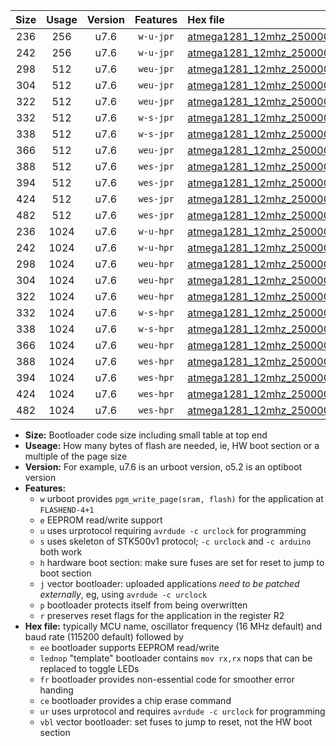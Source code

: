 |Size|Usage|Version|Features|Hex file|
|:-:|:-:|:-:|:-:|:--|
|236|256|u7.6|`w-u-jpr`|[atmega1281_12mhz_250000bps_ur_vbl.hex](https://raw.githubusercontent.com/stefanrueger/urboot/main/atmega1281_12mhz_250000bps_ur_vbl.hex)|
|242|256|u7.6|`w-u-jpr`|[atmega1281_12mhz_250000bps_lednop_ur_vbl.hex](https://raw.githubusercontent.com/stefanrueger/urboot/main/atmega1281_12mhz_250000bps_lednop_ur_vbl.hex)|
|298|512|u7.6|`weu-jpr`|[atmega1281_12mhz_250000bps_ee_ur_vbl.hex](https://raw.githubusercontent.com/stefanrueger/urboot/main/atmega1281_12mhz_250000bps_ee_ur_vbl.hex)|
|304|512|u7.6|`weu-jpr`|[atmega1281_12mhz_250000bps_ee_lednop_ur_vbl.hex](https://raw.githubusercontent.com/stefanrueger/urboot/main/atmega1281_12mhz_250000bps_ee_lednop_ur_vbl.hex)|
|322|512|u7.6|`weu-jpr`|[atmega1281_12mhz_250000bps_ee_lednop_fr_ur_vbl.hex](https://raw.githubusercontent.com/stefanrueger/urboot/main/atmega1281_12mhz_250000bps_ee_lednop_fr_ur_vbl.hex)|
|332|512|u7.6|`w-s-jpr`|[atmega1281_12mhz_250000bps_vbl.hex](https://raw.githubusercontent.com/stefanrueger/urboot/main/atmega1281_12mhz_250000bps_vbl.hex)|
|338|512|u7.6|`w-s-jpr`|[atmega1281_12mhz_250000bps_lednop_vbl.hex](https://raw.githubusercontent.com/stefanrueger/urboot/main/atmega1281_12mhz_250000bps_lednop_vbl.hex)|
|366|512|u7.6|`weu-jpr`|[atmega1281_12mhz_250000bps_ee_lednop_fr_ce_ur_vbl.hex](https://raw.githubusercontent.com/stefanrueger/urboot/main/atmega1281_12mhz_250000bps_ee_lednop_fr_ce_ur_vbl.hex)|
|388|512|u7.6|`wes-jpr`|[atmega1281_12mhz_250000bps_ee_vbl.hex](https://raw.githubusercontent.com/stefanrueger/urboot/main/atmega1281_12mhz_250000bps_ee_vbl.hex)|
|394|512|u7.6|`wes-jpr`|[atmega1281_12mhz_250000bps_ee_lednop_vbl.hex](https://raw.githubusercontent.com/stefanrueger/urboot/main/atmega1281_12mhz_250000bps_ee_lednop_vbl.hex)|
|424|512|u7.6|`wes-jpr`|[atmega1281_12mhz_250000bps_ee_lednop_fr_vbl.hex](https://raw.githubusercontent.com/stefanrueger/urboot/main/atmega1281_12mhz_250000bps_ee_lednop_fr_vbl.hex)|
|482|512|u7.6|`wes-jpr`|[atmega1281_12mhz_250000bps_ee_lednop_fr_ce_vbl.hex](https://raw.githubusercontent.com/stefanrueger/urboot/main/atmega1281_12mhz_250000bps_ee_lednop_fr_ce_vbl.hex)|
|236|1024|u7.6|`w-u-hpr`|[atmega1281_12mhz_250000bps_ur.hex](https://raw.githubusercontent.com/stefanrueger/urboot/main/atmega1281_12mhz_250000bps_ur.hex)|
|242|1024|u7.6|`w-u-hpr`|[atmega1281_12mhz_250000bps_lednop_ur.hex](https://raw.githubusercontent.com/stefanrueger/urboot/main/atmega1281_12mhz_250000bps_lednop_ur.hex)|
|298|1024|u7.6|`weu-hpr`|[atmega1281_12mhz_250000bps_ee_ur.hex](https://raw.githubusercontent.com/stefanrueger/urboot/main/atmega1281_12mhz_250000bps_ee_ur.hex)|
|304|1024|u7.6|`weu-hpr`|[atmega1281_12mhz_250000bps_ee_lednop_ur.hex](https://raw.githubusercontent.com/stefanrueger/urboot/main/atmega1281_12mhz_250000bps_ee_lednop_ur.hex)|
|322|1024|u7.6|`weu-hpr`|[atmega1281_12mhz_250000bps_ee_lednop_fr_ur.hex](https://raw.githubusercontent.com/stefanrueger/urboot/main/atmega1281_12mhz_250000bps_ee_lednop_fr_ur.hex)|
|332|1024|u7.6|`w-s-hpr`|[atmega1281_12mhz_250000bps.hex](https://raw.githubusercontent.com/stefanrueger/urboot/main/atmega1281_12mhz_250000bps.hex)|
|338|1024|u7.6|`w-s-hpr`|[atmega1281_12mhz_250000bps_lednop.hex](https://raw.githubusercontent.com/stefanrueger/urboot/main/atmega1281_12mhz_250000bps_lednop.hex)|
|366|1024|u7.6|`weu-hpr`|[atmega1281_12mhz_250000bps_ee_lednop_fr_ce_ur.hex](https://raw.githubusercontent.com/stefanrueger/urboot/main/atmega1281_12mhz_250000bps_ee_lednop_fr_ce_ur.hex)|
|388|1024|u7.6|`wes-hpr`|[atmega1281_12mhz_250000bps_ee.hex](https://raw.githubusercontent.com/stefanrueger/urboot/main/atmega1281_12mhz_250000bps_ee.hex)|
|394|1024|u7.6|`wes-hpr`|[atmega1281_12mhz_250000bps_ee_lednop.hex](https://raw.githubusercontent.com/stefanrueger/urboot/main/atmega1281_12mhz_250000bps_ee_lednop.hex)|
|424|1024|u7.6|`wes-hpr`|[atmega1281_12mhz_250000bps_ee_lednop_fr.hex](https://raw.githubusercontent.com/stefanrueger/urboot/main/atmega1281_12mhz_250000bps_ee_lednop_fr.hex)|
|482|1024|u7.6|`wes-hpr`|[atmega1281_12mhz_250000bps_ee_lednop_fr_ce.hex](https://raw.githubusercontent.com/stefanrueger/urboot/main/atmega1281_12mhz_250000bps_ee_lednop_fr_ce.hex)|

- **Size:** Bootloader code size including small table at top end
- **Useage:** How many bytes of flash are needed, ie, HW boot section or a multiple of the page size
- **Version:** For example, u7.6 is an urboot version, o5.2 is an optiboot version
- **Features:**
  + `w` urboot provides `pgm_write_page(sram, flash)` for the application at `FLASHEND-4+1`
  + `e` EEPROM read/write support
  + `u` uses urprotocol requiring `avrdude -c urclock` for programming
  + `s` uses skeleton of STK500v1 protocol; `-c urclock` and `-c arduino` both work
  + `h` hardware boot section: make sure fuses are set for reset to jump to boot section
  + `j` vector bootloader: uploaded applications *need to be patched externally*, eg, using `avrdude -c urclock`
  + `p` bootloader protects itself from being overwritten
  + `r` preserves reset flags for the application in the register R2
- **Hex file:** typically MCU name, oscillator frequency (16 MHz default) and baud rate (115200 default) followed by
  + `ee` bootloader supports EEPROM read/write
  + `lednop` "template" bootloader contains `mov rx,rx` nops that can be replaced to toggle LEDs
  + `fr` bootloader provides non-essential code for smoother error handing
  + `ce` bootloader provides a chip erase command
  + `ur` uses urprotocol and requires `avrdude -c urclock` for programming
  + `vbl` vector bootloader: set fuses to jump to reset, not the HW boot section
